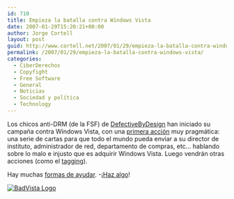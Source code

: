 ```yaml
---
id: 710
title: Empieza la batalla contra Windows Vista
date: 2007-01-29T15:20:21+00:00
author: Jorge Cortell
layout: post
guid: http://www.cortell.net/2007/01/29/empieza-la-batalla-contra-windows-vista/
permalink: /2007/01/29/empieza-la-batalla-contra-windows-vista/
categories:
  - CiberDerechos
  - Copyfight
  - Free Software
  - General
  - Noticias
  - Sociedad y polí­tica
  - Technology
---
```

Los chicos anti-DRM (de la FSF) de <a title="DefectiveByDesign.org" target="_blank" href="http://www.defectivebydesign.org">DefectiveByDesign</a> han iniciado su campaña contra Windows Vista, con una <a title="Carta" target="_blank" href="http://www.defectivebydesign.org/en/reject_the_microsoft_tax_letter_campaign">primera acción</a> muy pragmática: una serie de cartas para que todo el mundo pueda enviar a su director de instituto, administrador de red, departamento de compras, etc... hablando sobre lo malo e injusto que es adquirir Windows Vista. Luego vendrán otras acciones (como el <a title="Tag Vista on Amazon" target="_blank" href="http://www.defectivebydesign.org/en/blog/920">tagging</a>).

Hay muchas <a title="BadVista FSF" target="_blank" href="http://badvista.fsf.org/">formas de ayudar</a>. -¡<a target="_blank" title="GoodBye Microsoft" href="http://goodbye-microsoft.com">Haz algo</a>!

<a title="BadVista" target="_blank" href="http://badvista.fsf.org/blog"><img title="BadVista Logo" alt="BadVista Logo" src="http://badvista.fsf.org/logos/BadVista_no_littering.png" /></a>